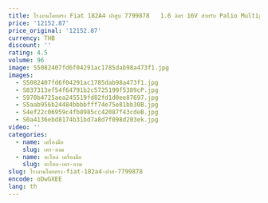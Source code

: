 ```yaml
---
title: โรงงานโดยตรง Fiat 182A4 ฝาสูบ 7799878   1.6 ลิตร 16V สําหรับ Palio Multipla
price: '12152.87'
price_original: '12152.87'
currency: THB
discount: ''
rating: 4.5
volume: 96
image: S5082407fd6f04291ac1785dab98a473f1.jpg
images:
  - S5082407fd6f04291ac1785dab98a473f1.jpg
  - S837313ef54f64791b2c5725199f5389cP.jpg
  - S970b4725aea245519fd82fd1d0ee87697.jpg
  - S5aab956b24484bbbbfff74e75e81bb30B.jpg
  - S4ef22c06959c4fb8985cc42087f43cdeB.jpg
  - S0a4136ebd8174b31bd7a8d7f098d203ek.jpg
video: ''
categories:
  - name: เครื่องมือ
    slug: เคร-องม
  - name: อะไหล่ เครื่องมือ
    slug: อะไหล-เคร-องม
slug: โรงงานโดยตรง-fiat-182a4-ฝาส-7799878
encode: oDwGXEE
lang: th
---
```

  